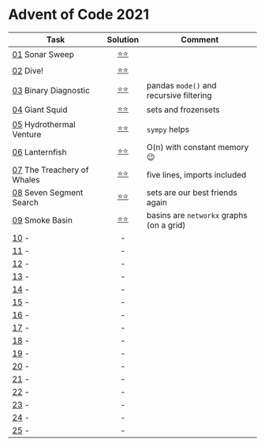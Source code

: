 # Advent of Code 2021

|Task|Solution|Comment|
|---|:---:|---|
|[01](https://adventofcode.com/2021/day/1) Sonar Sweep          |[⭐⭐](2021/day_01.py)||
|[02](https://adventofcode.com/2021/day/2) Dive!                |[⭐⭐](2021/day_02.py)||
|[03](https://adventofcode.com/2021/day/3) Binary Diagnostic    |[⭐⭐](2021/day_03.py)| pandas `mode()` and recursive filtering|
|[04](https://adventofcode.com/2021/day/4) Giant Squid          |[⭐⭐](2021/day_04.py)| sets and frozensets |
|[05](https://adventofcode.com/2021/day/5) Hydrothermal Venture |[⭐⭐](2021/day_05.py)| `sympy` helps |
|[06](https://adventofcode.com/2021/day/6) Lanternfish          |[⭐⭐](2021/day_06.py)| O(n) with constant memory 😉|
|[07](https://adventofcode.com/2021/day/7) The Treachery of Whales |[⭐⭐](2021/day_07.py)| five lines, imports included|
|[08](https://adventofcode.com/2021/day/8) Seven Segment Search |[⭐⭐](2021/day_08.py)| sets are our best friends again|
|[09](https://adventofcode.com/2021/day/9) Smoke Basin          |[⭐⭐](2021/day_09.py)| basins are `networkx` graphs (on a grid) |
|[10](https://adventofcode.com/2021/day/10) -|-|
|[11](https://adventofcode.com/2021/day/11) -|-|
|[12](https://adventofcode.com/2021/day/12) -|-|
|[13](https://adventofcode.com/2021/day/13) -|-|
|[14](https://adventofcode.com/2021/day/14) -|-|
|[15](https://adventofcode.com/2021/day/15) -|-|
|[16](https://adventofcode.com/2021/day/16) -|-|
|[17](https://adventofcode.com/2021/day/17) -|-|
|[18](https://adventofcode.com/2021/day/18) -|-|
|[19](https://adventofcode.com/2021/day/19) -|-|
|[20](https://adventofcode.com/2021/day/20) -|-|
|[21](https://adventofcode.com/2021/day/21) -|-|
|[22](https://adventofcode.com/2021/day/22) -|-|
|[23](https://adventofcode.com/2021/day/23) -|-|
|[24](https://adventofcode.com/2021/day/24) -|-|
|[25](https://adventofcode.com/2021/day/25) -|-|
